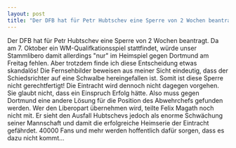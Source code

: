 ```yaml
---
layout: post
title: "Der DFB hat für Petr Hubtschev eine Sperre von 2 Wochen beantragt."
---
```


Der DFB hat für Petr Hubtschev eine Sperre von 2 Wochen beantragt. Da am 7. Oktober ein WM-Qualifkationsspiel stattfindet, würde unser Stammlibero damit allerdings "nur" im Heimspiel gegen Dortmund am Freitag fehlen. Aber trotzdem finde ich diese Entscheidung etwas skandalös! Die Fernsehbilder beweisen aus meiner Sicht eindeutig, dass der Schiedsrichter auf eine Schwalbe hereingefallen ist. Somit ist diese Sperre nicht gerechtfertigt! Die Eintracht wird dennoch nicht dagegen vorgehen. Sie glaubt nicht, dass ein Einspruch Erfolg hätte. Also muss gegen Dortmund eine andere Lösung für die Position des Abwehrchefs gefunden werden. Wer den Liberopart übernehmen wird, teilte Felix Magath noch nicht mit. Er sieht den Ausfall Hubtschevs jedoch als enorme Schwächung seiner Mannschaft und damit die erfolgreiche Heimserie der Eintracht gefährdet. 40000 Fans und mehr werden hoffentlich dafür sorgen, dass es dazu nicht kommt...
